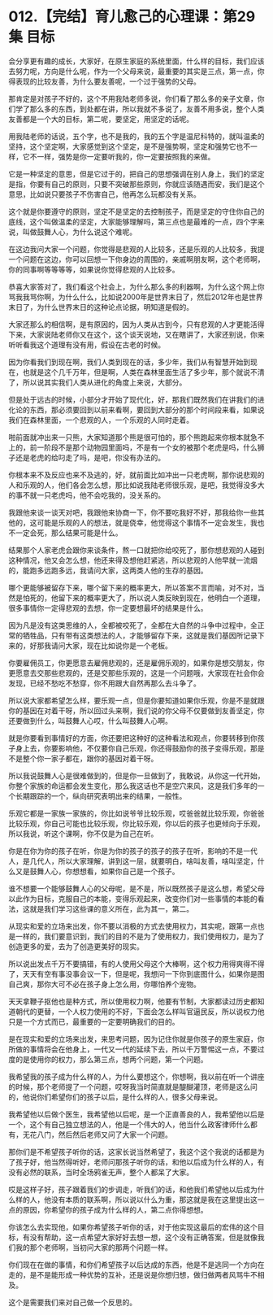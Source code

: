 # 012.【完结】育儿愈己的心理课：第29集 目标

会分享更有趣的成长，大家好，在原生家庭的系统里面，什么样的目标，我们应该去努力呢，方向是什么呢，作为一个父母来说，最重要的其实是三点，第一点，你得表现的比较友善，为什么要友善呢，一个过于强势的父母。

那肯定是对孩子不好的，这个不用我陆老师多说，你们看了那么多的亲子文章，你们学了那么多的东西，到处都在讲，所以我就不多说了，友善不用多说，整个人类友善都是一个大的目标，第二呢，要坚定，用坚定的话呢。

用我陆老师的话说，五个字，也不是我的，我的五个字是温尼科特的，就叫温柔的坚持，这个坚定啊，大家感觉到这个坚定，是不是强势啊，坚定和强势它也不一样，它不一样，强势是你一定要听我的，你一定要按照我的来做。

它是一种坚定的意思，但是它过于的，把自己的思想强调在别人身上，我们的坚定是指，你要有自己的原则，只要不突破那些原则，你就应该随遇而安，我们是这个意思，比如说只要孩子不伤害自己，他再怎么玩都没有关系。

这个就是你要遵守的原则，坚定不是坚定的去控制孩子，而是坚定的守住你自己的底线，这个叫做温柔的坚定，大家能够理解吗，第三点也是最难的一点，四个字来说，叫做鼓舞人心，为什么说这个难呢。

在这边我问大家一个问题，你觉得是悲观的人比较多，还是乐观的人比较多，我提一个问题在这边，你可以回想一下你身边的周围的，亲戚啊朋友啊，这个老师啊，你的同事啊等等等等，如果说你觉得悲观的人比较多。

恭喜大家答对了，我们看这个社会上，为什么那么多的利器啊，为什么这个网上你骂我我骂你啊，为什么什么，比如说2000年是世界末日了，然后2012年也是世界末日了，为什么世界末日的这种论点论据，明知道是假的。

大家还那么的相信啊，是有原因的，因为人类从古到今，只有悲观的人才更能活得下来，大家说陆老师你又在这个，这个谈天说地，又在瞎讲了，大家还别说，你来听听看我这个道理有没有用，假设在古老的时候。

因为你看我们到现在啊，我们人类到现在的话，多少年，我们从有智慧开始到现在，也就是这个几千万年，但是啊，人类在森林里面生活了多少年，那个就说不清了，所以说其实我们人类从进化的角度上来说，大部分。

但是处于远古的时候，小部分才开始了现代化，好，那我们既然我们在讲我们的进化论的东西，那必须要回到以前来看啊，要回到大部分的那个时间段来看，如果说我们在森林里面，一个悲观的人，一个乐观的人同时走着。

啪前面就冲出来一只熊，大家知道那个熊是很可怕的，那个熊跑起来你根本就急不上的，前一阶段不是那个动物园里面吗，不是有一个女的被那个老虎是吗，什么狮子还是老虎的给叼走了吗，是吧，你没有办法的。

你根本来不及反应也来不及逃的，好，就前面比如冲出一只老虎啊，那你说悲观的人和乐观的人，他们各会怎么想，那比如说我陆老师很乐观，是吧，我觉得没多大的事不就一只老虎吗，他不会吃我的，没关系的。

我跟他来谈一谈天对吧，我跟他来协商一下，你不要吃我好不好，那我给你一些其他的，这可能是乐观的人的想法，就是侥幸，他觉得这个事情不一定会发生，我也不一定会死，那么结果可能是什么。

结果那个人家老虎会跟你来谈条件，熬一口就把你给咬死了，那你想悲观的人碰到这种情况，他又会怎么想，他还来得及想他赶紧逃，所以悲观的人他早就一流烟的，能跑多远跑多远，我请问大家，这两类人他的生存的基因。

哪个更能够被留存下来，哪个留下来的概率更大，所以答案不言而喻，对不对，当然是怕死的，他留下来的概率更大了，所以说人类反映到现在，他明白一个道理，很多事情你一定得悲观的去想，你一定要想最坏的结果是什么。

因为凡是没有这类思维的人，全都被咬死了，全都在大自然的斗争中过程中，全正常的牺牲品，只有带有这类想法的人，才能够留存下来，这就是我们基因所记录下来的，好那我请问大家，现在比如说你是一个老板。

你要雇佣员工，你更愿意去雇佣悲观的，还是雇佣乐观的，如果你是想交朋友，你更愿意去交那些悲观的，还是交那些乐观的，这是一个问题哦，大家现在社会你会发现，已经不愁吃不愁穿，你不用跟大自然再那么去斗争了。

所以说大家都希望怎么样，要乐观一点，但是你要知道如果你乐观，你是不是就跟你的基因在对着干呀，所以回过头来啊，我们说的你父母不仅要做到友善坚定，你还要做到什么，叫鼓舞人心哎，什么叫鼓舞人心啊。

就是你要看到事情好的方面，你还要把这种好的这种看法和观点，你要转移到你孩子身上去，你要影响他，不仅要你自己乐观，你还得鼓励你的孩子变得乐观，那是不是整个你一家子都在，跟你的基因对着干呀。

所以我说鼓舞人心是很难做到的，但是你一旦做到了，我敢说，从你这一代开始，你整个家族的命运都会发生变化，那么我这话也不是空穴来风，这是我们多年的一个长期跟踪的一个，纵向研究表明出来的结果，一般性。

乐观它都是一家族一家族的，你比如说爷爷比较乐观，哎爸爸就比较乐观，你爸爸比较乐观，你自己可能也比较乐观，你比较乐观，你以后的孩子也更倾向于乐观，所以我说，听这个课啊，你不仅是为自己在听。

你是在你为你的孩子在听，你是为你的孩子的孩子的孩子在听，影响的不是一代人，是几代人，所以大家理解，讲到这一层，就要明白，啥叫友善，啥叫坚定，什么又是鼓舞人心，你想想看，如果你自己是一个孩子。

谁不想要一个能够鼓舞人心的父母呢，是不是，所以既然孩子是这么想，希望父母以此作为目标，克服自己的本能，变得乐观起来，改变你们对一些事情的本能的看法，这就是我们学习这些课的意义所在，此为其一，第二。

从现实和爱的立场来出发，你不要以消极的方式去使用权力，其实呢，跟第一点也是一样的，我们要意识到，我们的目的不是为了使用权力，我们使用权力，是为了创造更多的爱，去为了创造更美好的现实。

所以说出发点千万不要搞错，有的人使用父母这个大棒啊，这个权力用得爽得不得了，天天有空有事没事会议一下，但是呢，我想问一下你到底图什么，如果你是图自己爽，那你大可不必在孩子身上怎么用，你哪怕养个宠物。

天天拿鞭子抠他也是种方式，所以使用权力啊，他要有节制，大家都读过历史都知道朝代的更替，一个人权力使用的不好，下面会怎么样叫官逼民反，所以说权力他只是一个方式而已，最重要的一定要明确我们的目的。

是在现实和爱的立场来出发，来思考问题，因为记住你就是你孩子的原生家庭，你所做的事情将会在他身上，一代又一代的延续下去，所以千万警惕这一点，不要过度的是使用你的权力，那么第三点，想两个问题，第一个问题。

我希望我的孩子成为什么样的人，为什么要想这个，你想啊，我以前在听一个讲座的时候，那个老师提了一个问题，哎呀我当时简直就是醍醐灌顶，老师是这么问的，他说你们希望你们的孩子以后，是什么样的人，很多父母来说。

我希望他以后做个医生，我希望他以后呢，是一个正直善良的人，我希望他以后是一个，这个有自己独立想法的人，他是一个伟大的人，他当什么政客律师什么都有，无花八门，然后然后老师又问了大家一个问题。

那你们是不希望孩子听你的话，这家长说当然希望了，我这个这个我说的话都是为了孩子好，他当然得听好，老师问那孩子听你的话，和他以后成为什么样的人，有没有必然的联系，当时全场鸦雀无声，整个人都呆了大家。

哎是这样子好，孩子跟着我们的步调走，听我们的话，和他我们希望他以后成为什么样的人，他没有本质的联系啊，所以说以什么为重，那这就是我在这里提出这一点的原因，你希望你的孩子成为什么样的人，第二点你得想想。

你该怎么去实现他，如果你希望孩子听你的话，对于他实现这最后的宏伟的这个目标，有没有帮助，这一点希望大家好好去想一想，这个没有正确答案，但是就像我们我的那个老师啊，当初问大家的那两个问题一样。

你们现在在做的事情，和你们希望孩子以后达成的东西，他是不是逃同一个方向在走的，是不是能形成一种优势的互补，还是说是你想归想，做归做两者风骂牛不相及。

这个是需要我们来对自己做一个反思的。